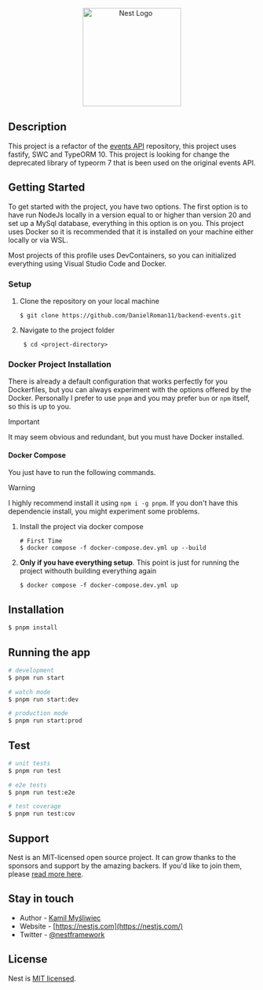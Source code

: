 <p align="center">
  <a href="http://nestjs.com/" target="blank"><img src="https://nestjs.com/img/logo-small.svg" width="200" alt="Nest Logo" /></a>
</p>

## Description

This project is a refactor of the [events API](https://github.com/DanielRoman11/backend-events) repository, this project uses fastify, SWC and TypeORM 10. This project is looking for change the deprecated library of typeorm 7 that is been used on the original events API. 

## Getting Started
To get started with the project, you have two options. The first option is to have run NodeJs locally in a version equal to or higher than version 20 and set up a MySql database, everything in this option is on you. This project uses Docker so it is recommended that it is installed on your machine either locally or via WSL.

Most projects of this profile uses DevContainers, so you can initialized everything using Visual Studio Code and Docker.

### Setup
<ol>
  <li>
    <p>Clone the repository on your local machine</p>
    
    $ git clone https://github.com/DanielRoman11/backend-events.git
  </li>
  <li>
    <p>Navigate to the project folder</p>
    
     $ cd <project-directory>
  </li>
</ol>
   
### Docker Project Installation
There is already a default configuration that works perfectly for you Dockerfiles, but you can always experiment with the options offered by the Docker. Personally I prefer to use `pnpm` and you may prefer `bun` or `npm` itself, so this is up to you.

> [!IMPORTANT]
> It may seem obvious and redundant, but you must have Docker installed.

#### Docker Compose
You just have to run the following commands.

> [!WARNING]
> I highly recommend install it using `npm i -g pnpm`. If you don't have this dependencie install, you might experiment some problems.

<ol>
  <li>Install the project via docker compose</li>

    # First Time
    $ docker compose -f docker-compose.dev.yml up --build
  <li><strong>Only if you have everything setup</strong>. This point is just for running the project withouth building everything again</li>

    $ docker compose -f docker-compose.dev.yml up
</ol>

## Installation

```bash
$ pnpm install
```

## Running the app

```bash
# development
$ pnpm run start

# watch mode
$ pnpm run start:dev

# production mode
$ pnpm run start:prod
```

## Test

```bash
# unit tests
$ pnpm run test

# e2e tests
$ pnpm run test:e2e

# test coverage
$ pnpm run test:cov
```

## Support

Nest is an MIT-licensed open source project. It can grow thanks to the sponsors and support by the amazing backers. If you'd like to join them, please [read more here](https://docs.nestjs.com/support).

## Stay in touch

- Author - [Kamil Myśliwiec](https://kamilmysliwiec.com)
- Website - [https://nestjs.com](https://nestjs.com/)
- Twitter - [@nestframework](https://twitter.com/nestframework)

## License

Nest is [MIT licensed](LICENSE).
